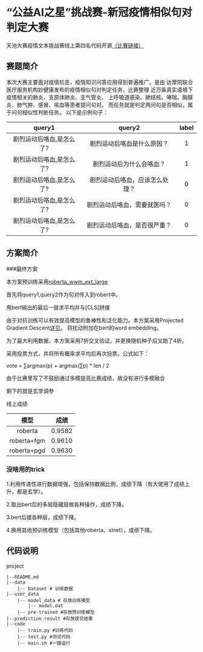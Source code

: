 # “公益AI之星”挑战赛-新冠疫情相似句对判定大赛
天池大赛疫情文本挑战赛线上第四名代码开源[（比赛链接）](https://tianchi.aliyun.com/competition/entrance/231776/information)

## 赛题简介
本次大赛主要面对疫情抗击，疫情知识问答应用得到普遍推广。是由
达摩院联合医疗服务机构妙健康发布的疫情相似句对判定任务，比赛整理
近万条真实语境下疫情相关的肺炎、支原体肺炎、支气管炎、
上呼吸道感染、肺结核、哮喘、胸膜炎、肺气肿、感冒、咳血等患者提问句对。
而任务就是判定两问句是否相似，属于问句相似性判断任务。
以下是示例句子：

| query1 | query2 | label |
| :------: | :------: | :------: |
| 剧烈运动后咯血,是怎么了?| 剧烈运动后咯血是什么原因？| 1 |
| 剧烈运动后咯血,是怎么了?| 剧烈运动后为什么会咯血？| 1 |
| 剧烈运动后咯血,是怎么了?| 剧烈运动后咯血，应该怎么处理？| 0 |
| 剧烈运动后咯血,是怎么了?| 剧烈运动后咯血，需要就医吗？| 0 |
| 剧烈运动后咯血,是怎么了?| 剧烈运动后咯血，是否很严重？| 0 |

## 方案简介

###最终方案

本方案预训练采用[roberta_wwm_ext_large](https://github.com/ymcui/Chinese-BERT-wwm)

首先将query1,query2作为句对传入到robert中。

用bert输出的最后一层求平均并与[CLS]拼接

由于对抗训练可以有效提高模型的鲁棒性和泛化能力。本方案采用Projected Gradient Descent[详见](https://zhuanlan.zhihu.com/p/91269728)。
将扰动附加在bert的word embedding。

为了最大利用数据，本方案采用7折交叉验证。并更换随机种子后又跑了4折。

采用投票方式，并将所有概率求平均后再次投票。公式如下：

vote = ∑argmax(p) + argmax(∑p) * len / 2

由于比赛里写了不鼓励通过多模提高比赛成绩，故没有进行多模融合

剩下的就是玄学调参

线上成绩

| 模型 | 成绩 |
| :------: | :------: |
| roberta| 0.9582 |
| roberta+fgm| 0.9610 |
| roberta+pgd| 0.9630 |

### 没啥用的trick

1.利用传递性进行数据增强，包括保持数据比例，成绩下降（有大佬用了成绩上升，都是玄学）。

2.取出bert后的多层隐藏层做各种操作，成绩下降。

3.bert后接各种层，成绩下降。

4.换用其他预训练模型（包括其他roberta、xlnet），成绩下降。

## 代码说明
project

	|--README.md
	|--data
	    |-- Dataset # 训练数据 
	|--user_data
		|-- model_data # 存放训练模型
			|-- model.dat
		|-- pre-trained #存放预训练模型
	|--prediction_result #存放提交结果
	|--code
	    |-- train.py #训练代码
	    |-- test.py #测试代码
		|-- main.sh #一键运行





